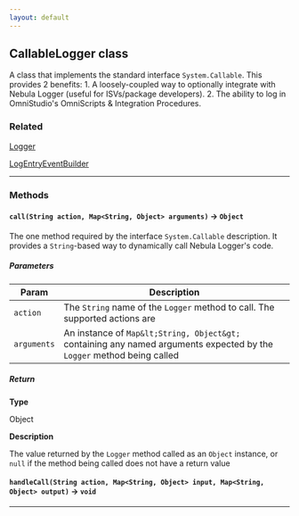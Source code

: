 ```yaml
---
layout: default
---
```


## CallableLogger class

A class that implements the standard interface `System.Callable`. This provides 2 benefits: 1. A loosely-coupled way to optionally integrate with Nebula Logger (useful for ISVs/package developers). 2. The ability to log in OmniStudio&apos;s OmniScripts &amp; Integration Procedures.

### Related

[Logger](Logger)

[LogEntryEventBuilder](LogEntryEventBuilder)

---

### Methods

#### `call(String action, Map<String, Object> arguments)` → `Object`

The one method required by the interface `System.Callable` description. It provides a `String`-based way to dynamically call Nebula Logger&apos;s code.

##### Parameters

| Param       | Description                                                                                                            |
| ----------- | ---------------------------------------------------------------------------------------------------------------------- |
| `action`    | The `String` name of the `Logger` method to call. The supported actions are                                            |
| `arguments` | An instance of `Map&lt;String, Object&gt;` containing any named arguments expected by the `Logger` method being called |

##### Return

**Type**

Object

**Description**

The value returned by the `Logger` method called as an `Object` instance, or `null` if the method being called does not have a return value

#### `handleCall(String action, Map<String, Object> input, Map<String, Object> output)` → `void`

---
